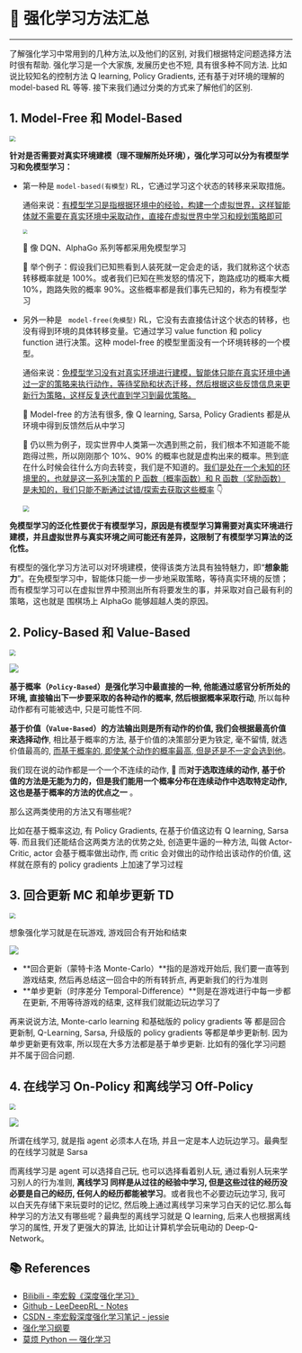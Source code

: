 # 🥛 强化学习方法汇总

---

了解强化学习中常用到的几种方法,以及他们的区别, 对我们根据特定问题选择方法时很有帮助. 强化学习是一个大家族, 发展历史也不短, 具有很多种不同方法. 比如说比较知名的控制方法 Q learning, Policy Gradients, 还有基于对环境的理解的 model-based RL 等等. 接下来我们通过分类的方式来了解他们的区别.

## 1. Model-Free 和 Model-Based

<img src="https://gitee.com/veal98/images/raw/master/img/20201030160019.png" style="zoom: 67%;" />

**针对是否需要对真实环境建模（理不理解所处环境），强化学习可以分为有模型学习和免模型学习：**

- 第一种是 `model-based(有模型)` RL，它通过学习这个状态的转移来采取措施。

  通俗来说：<u>有模型学习是指根据环境中的经验，构建一个虚拟世界，这样智能体就不需要在真实环境中采取动作，直接在虚拟世界中学习和规划策略即可</u>

  <img src="https://gitee.com/veal98/images/raw/master/img/20201020222759.png" style="zoom:50%;" />

  🙆 像 DQN、AlphaGo 系列等都采用免模型学习

  💬 举个例子：假设我们已知熊看到人装死就一定会走的话，我们就称这个状态转移概率就是 100%。或者我们已知在熊发怒的情况下，跑路成功的概率大概 10%，跑路失败的概率 90%。这些概率都是我们事先已知的，称为有模型学习

- 另外一种是 ` model-free(免模型)` RL，它没有去直接估计这个状态的转移，也没有得到环境的具体转移变量。它通过学习 value function 和 policy function 进行决策。这种 model-free 的模型里面没有一个环境转移的一个模型。

  通俗来说：<u>免模型学习没有对真实环境进行建模，智能体只能在真实环境中通过一定的策略来执行动作，等待奖励和状态迁移，然后根据这些反馈信息来更新行为策略，这样反复迭代直到学习到最优策略。</u>

  🙆 Model-free 的方法有很多, 像 Q learning, Sarsa, Policy Gradients 都是从环境中得到反馈然后从中学习

  💬 仍以熊为例子，现实世界中人类第一次遇到熊之前，我们根本不知道能不能跑得过熊，所以刚刚那个 10%、90% 的概率也就是虚构出来的概率。熊到底在什么时候会往什么方向去转变，我们是不知道的。<u>我们是处在一个未知的环境里的，也就是这一系列决策的 P 函数（概率函数）和 R 函数（奖励函数）是未知的，我们只能不断通过试错/探索去获取这些概率</u> 👇

  <img src="https://gitee.com/veal98/images/raw/master/img/20201025103044.png" style="zoom:67%;" />

  

**免模型学习的泛化性要优于有模型学习，原因是有模型学习算需要对真实环境进行建模，并且虚拟世界与真实环境之间可能还有差异，这限制了有模型学习算法的泛化性。**

有模型的强化学习方法可以对环境建模，使得该类方法具有独特魅力，即“**想象能力**”。在免模型学习中，智能体只能一步一步地采取策略，等待真实环境的反馈；而有模型学习可以在虚拟世界中预测出所有将要发生的事，并采取对自己最有利的策略，这也就是 围棋场上 AlphaGo 能够超越人类的原因。

## 2. Policy-Based 和 Value-Based

<img src="https://gitee.com/veal98/images/raw/master/img/20201030160305.png" style="zoom: 67%;" />

![](https://gitee.com/veal98/images/raw/master/img/20201030155355.png)

**基于概率（`Policy-Based`）**是强化学习中最直接的一种, 他能通过感官分析所处的环境, 直接**输出下一步要采取的各种动作的概率, 然后根据概率采取行动**, 所以每种动作都有可能被选中, 只是可能性不同. 

**基于价值（`Value-Based`）**的方法输出则是所有动作的价值, 我们会**根据最高价值来选择动作**, 相比基于概率的方法, 基于价值的决策部分更为铁定, 毫不留情, 就选价值最高的, <u>而基于概率的, 即使某个动作的概率最高, 但是还是不一定会选到他</u>。

我们现在说的动作都是一个一个不连续的动作, 🚨 而**对于选取连续的动作, 基于价值的方法是无能为力的，但是我们能用一个概率分布在连续动作中选取特定动作, 这也是基于概率的方法的优点之一** 。

那么这两类使用的方法又有哪些呢?

比如在基于概率这边, 有 Policy Gradients, 在基于价值这边有 Q learning, Sarsa 等. 而且我们还能结合这两类方法的优势之处, 创造更牛逼的一种方法, 叫做 Actor-Critic, actor 会基于概率做出动作, 而 critic 会对做出的动作给出该动作的价值, 这样就在原有的 policy gradients 上加速了学习过程

## 3. 回合更新 MC 和单步更新 TD

<img src="https://gitee.com/veal98/images/raw/master/img/20201030161724.png" style="zoom:67%;" />

想象强化学习就是在玩游戏, 游戏回合有开始和结束

![](https://gitee.com/veal98/images/raw/master/img/20201030160536.png)

- **回合更新（蒙特卡洛 Monte-Carlo）**指的是游戏开始后, 我们要一直等到游戏结束, 然后再总结这一回合中的所有转折点, 再更新我们的行为准则
- **单步更新（时序差分 Temporal-Difference）**则是在游戏进行中每一步都在更新, 不用等待游戏的结束, 这样我们就能边玩边学习了

再来说说方法, Monte-carlo learning 和基础版的 policy gradients 等 都是回合更新制, Q-Learning, Sarsa, 升级版的 policy gradients 等都是单步更新制. 因为单步更新更有效率, 所以现在大多方法都是基于单步更新. 比如有的强化学习问题并不属于回合问题.

## 4. 在线学习 On-Policy 和离线学习 Off-Policy

<img src="https://gitee.com/veal98/images/raw/master/img/20201030162306.png" style="zoom:67%;" />

![](https://gitee.com/veal98/images/raw/master/img/20201030161957.png)

所谓在线学习, 就是指 agent 必须本人在场, 并且一定是本人边玩边学习。最典型的在线学习就是 Sarsa

而离线学习是 agent 可以选择自己玩, 也可以选择看着别人玩, 通过看别人玩来学习别人的行为准则, **离线学习 同样是从过往的经验中学习, 但是这些过往的经历没必要是自己的经历, 任何人的经历都能被学习**。或者我也不必要边玩边学习, 我可以白天先存储下来玩耍时的记忆, 然后晚上通过离线学习来学习白天的记忆.那么每种学习的方法又有哪些呢？最典型的离线学习就是 Q learning, 后来人也根据离线学习的属性, 开发了更强大的算法, 比如让计算机学会玩电动的 Deep-Q-Network。

## 📚 References

- [Bilibili - 李宏毅《深度强化学习》](https://www.bilibili.com/video/BV1MW411w79n)
- [Github - LeeDeepRL - Notes](https://datawhalechina.github.io/leedeeprl-notes/)
- [CSDN - 李宏毅深度强化学习笔记 - jessie](https://blog.csdn.net/cindy_1102/article/details/87904928)
- [强化学习纲要](https://github.com/zhoubolei/introRL)
- [莫烦 Python — 强化学习](https://mofanpy.com/tutorials/machine-learning/reinforcement-learning/intro-RL-methods/)